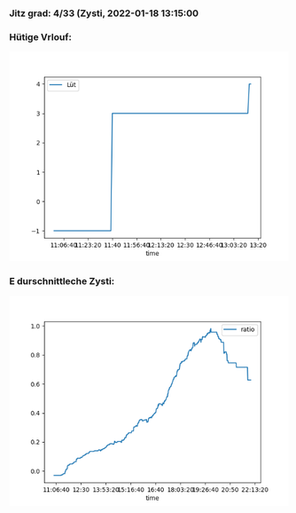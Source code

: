 ### Jitz grad: 4/33 (Zysti, 2022-01-18 13:15:00

### Hütige Vrlouf:
![Graph](Today.png)

### E durschnittleche Zysti:
![Graph](Zysti.png)